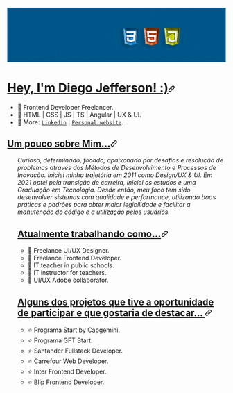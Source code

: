 
![](https://github.com/Diegojfsr/Diegojfsr/blob/main/Imagens/Capa%20Perfil.jpg)


<h1 id="user-content-hey-im-maiane-gabriele-" dir="auto"><a class="heading-link" href="#hey-im-maiane-gabriele-">Hey, I'm Diego Jefferson! :)<svg class="octicon octicon-link" viewBox="0 0 16 16" version="1.1" width="16" height="16" aria-hidden="true"><path d="m7.775 3.275 1.25-1.25a3.5 3.5 0 1 1 4.95 4.95l-2.5 2.5a3.5 3.5 0 0 1-4.95 0 .751.751 0 0 1 .018-1.042.751.751 0 0 1 1.042-.018 1.998 1.998 0 0 0 2.83 0l2.5-2.5a2.002 2.002 0 0 0-2.83-2.83l-1.25 1.25a.751.751 0 0 1-1.042-.018.751.751 0 0 1-.018-1.042Zm-4.69 9.64a1.998 1.998 0 0 0 2.83 0l1.25-1.25a.751.751 0 0 1 1.042.018.751.751 0 0 1 .018 1.042l-1.25 1.25a3.5 3.5 0 1 1-4.95-4.95l2.5-2.5a3.5 3.5 0 0 1 4.95 0 .751.751 0 0 1-.018 1.042.751.751 0 0 1-1.042.018 1.998 1.998 0 0 0-2.83 0l-2.5 2.5a1.998 1.998 0 0 0 0 2.83Z"></path></svg></a></h1>
<ul dir="auto">
<li>🌠 Frontend Developer Freelancer. </li>
<li>🌠 HTML | CSS | JS | TS | Angular | UX & UI. </li>
<li>🌠 More: <a href="https://www.linkedin.com/in/diegojfsr/" rel="nofollow"><code>Linkedin</code></a> | <a href="https://diegojfsr.myportfolio.com/" rel="nofollow"><code>Personal website</code></a>.</li>
</ul>
<h2 id="user-content-currently-working" dir="auto"><a class="heading-link" href="#currently-working"> Um pouco sobre Mim...<svg class="octicon octicon-link" viewBox="0 0 16 16" version="1.1" width="16" height="16" aria-hidden="true"><path d="m7.775 3.275 1.25-1.25a3.5 3.5 0 1 1 4.95 4.95l-2.5 2.5a3.5 3.5 0 0 1-4.95 0 .751.751 0 0 1 .018-1.042.751.751 0 0 1 1.042-.018 1.998 1.998 0 0 0 2.83 0l2.5-2.5a2.002 2.002 0 0 0-2.83-2.83l-1.25 1.25a.751.751 0 0 1-1.042-.018.751.751 0 0 1-.018-1.042Zm-4.69 9.64a1.998 1.998 0 0 0 2.83 0l1.25-1.25a.751.751 0 0 1 1.042.018.751.751 0 0 1 .018 1.042l-1.25 1.25a3.5 3.5 0 1 1-4.95-4.95l2.5-2.5a3.5 3.5 0 0 1 4.95 0 .751.751 0 0 1-.018 1.042.751.751 0 0 1-1.042.018 1.998 1.998 0 0 0-2.83 0l-2.5 2.5a1.998 1.998 0 0 0 0 2.83Z"></path></svg></a></h2>
<ul dir="auto">
<em>
Curioso, determinado, focado, apaixonado por desafios e resolução de problemas através dos Métodos de Desenvolvimento e Processos de Inovação.
Iniciei minha trajetória em 2011 como Design/UX & UI. Em 2021 optei pela transição de carreira, iniciei os estudos e uma Graduação em Tecnologia.
Desde então, meu foco tem sido desenvolver sistemas com qualidade e performance, utilizando boas práticas e padrões para obter maior legibilidade e facilitar a manutenção do código e a utilização pelos usuários.
</em>




<h2 id="user-content-currently-working" dir="auto"><a class="heading-link" href="#currently-working">Atualmente trabalhando como...<svg class="octicon octicon-link" viewBox="0 0 16 16" version="1.1" width="16" height="16" aria-hidden="true"><path d="m7.775 3.275 1.25-1.25a3.5 3.5 0 1 1 4.95 4.95l-2.5 2.5a3.5 3.5 0 0 1-4.95 0 .751.751 0 0 1 .018-1.042.751.751 0 0 1 1.042-.018 1.998 1.998 0 0 0 2.83 0l2.5-2.5a2.002 2.002 0 0 0-2.83-2.83l-1.25 1.25a.751.751 0 0 1-1.042-.018.751.751 0 0 1-.018-1.042Zm-4.69 9.64a1.998 1.998 0 0 0 2.83 0l1.25-1.25a.751.751 0 0 1 1.042.018.751.751 0 0 1 .018 1.042l-1.25 1.25a3.5 3.5 0 1 1-4.95-4.95l2.5-2.5a3.5 3.5 0 0 1 4.95 0 .751.751 0 0 1-.018 1.042.751.751 0 0 1-1.042.018 1.998 1.998 0 0 0-2.83 0l-2.5 2.5a1.998 1.998 0 0 0 0 2.83Z"></path></svg></a></h2>

<ul dir="auto">
<li>🌠 Freelance UI/UX Designer.</li>
<li>🌠 Freelance Frontend Developer.</li>
<li>🌠 IT teacher in public schools.</li>
<li>🌠 IT instructor for teachers.</li>
<li>🌠 UI/UX Adobe collaborator. </li>
</ul>



<h2 id="user-content-love-values-and-design-led-me-to" dir="auto"><a class="heading-link" href="#love-values-and-design-led-me-to"> Alguns dos projetos que tive a oportunidade de participar e que gostaria de destacar...  <svg class="octicon octicon-link" viewBox="0 0 16 16" version="1.1" width="16" height="16" aria-hidden="true"><path d="m7.775 3.275 1.25-1.25a3.5 3.5 0 1 1 4.95 4.95l-2.5 2.5a3.5 3.5 0 0 1-4.95 0 .751.751 0 0 1 .018-1.042.751.751 0 0 1 1.042-.018 1.998 1.998 0 0 0 2.83 0l2.5-2.5a2.002 2.002 0 0 0-2.83-2.83l-1.25 1.25a.751.751 0 0 1-1.042-.018.751.751 0 0 1-.018-1.042Zm-4.69 9.64a1.998 1.998 0 0 0 2.83 0l1.25-1.25a.751.751 0 0 1 1.042.018.751.751 0 0 1 .018 1.042l-1.25 1.25a3.5 3.5 0 1 1-4.95-4.95l2.5-2.5a3.5 3.5 0 0 1 4.95 0 .751.751 0 0 1-.018 1.042.751.751 0 0 1-1.042.018 1.998 1.998 0 0 0-2.83 0l-2.5 2.5a1.998 1.998 0 0 0 0 2.83Z"></path></svg></a></h2>

<ul dir="auto">
<li>⭐ Programa Start by Capgemini. </li>
<li>⭐ Programa GFT Start. </li>
<li>⭐ Santander Fullstack Developer. </li>
<li>⭐ Carrefour Web Developer. </li>
<li>⭐ Inter Frontend Developer. </li>
<li>⭐ Blip Frontend Developer. </li>





















<!--

<h3>Hi, I'm Diego Jefferson</h3>
Frontend Developer | HTML | CSS | JS | TS | Angular | UX & UI.
<br>

<em>
<h4>😊 Um pouco sobre Mim. </h4>

Curioso, determinado, focado, apaixonado por desafios e resolução de problemas através dos Métodos de Desenvolvimento e Processos de Inovação.
Iniciei minha trajetória em 2011 como Design/UX & UI. Em 2021 optei pela transição de carreira, iniciei os estudos e uma Graduação em Tecnologia.
Desde então, meu foco tem sido desenvolver sistemas com qualidade e performance, utilizando boas práticas e padrões para obter maior legibilidade e facilitar a manutenção do código e a utilização pelos usuários.
</em>


<h4>😁 Me conheça ainda mais.</h4>
<div style="display:inline">

  <a href="https://diegojfsr.myportfolio.com/">
  <img src="https://img.shields.io/badge/Portifolio-FF4040?style=for-the-badge&logo=Portifolio&logoColor=white">
  </a>
  
  <a href="https://www.linkedin.com/in/diegojfsr/">
  <img src="https://img.shields.io/badge/linkedin-1769ff?style=for-the-badge&logo=linkedin&logoColor=white">
  </a>
 
  <a href="https://www.behance.net/diegojfsr">
  <img src="https://img.shields.io/badge/Behance-0000CD?style=for-the-badge&logo=behance&logoColor=white">
  </a>
  
  <a href="https://medium.com/@diegojfsr/about">
  <img src="https://img.shields.io/badge/Medium-176977?style=for-the-badge&logo=Medium&logoColor=white">
  </a>
 
  <a href="https://github.com/Diegojfsr/Curriculo/blob/main/DiegoJfsr-Frontend%20Developer.pdf">
  <img src="https://img.shields.io/badge/Curriculo-ec7642?style=for-the-badge&logo=Curriculo&logoColor=white">
  </a>
</div>
<br>

<h4>👨‍💻 Projetos & Experiência</h4>
Esses são alguns dos projetos que tive a oportunidade de participar e que gostaria de destacar.<br><br>



<a href="https://github.com/Diegojfsr/Programa_Start_by_Capgemini">
<img src="https://img.shields.io/badge/Capgemini-0ca5b0?style=for-the-badge">
</a>

<a href="https://diegojfsr.myportfolio.com/santander-fullstack-developer">
<img src="https://img.shields.io/badge/Santander-c9031a?style=for-the-badge">
</a>
 
<a href="https://diegojfsr.myportfolio.com/carrefour-web-developer-1">
<img src="https://img.shields.io/badge/Carrefour-0000CD?style=for-the-badge">
</a>

<a href="https://diegojfsr.myportfolio.com/gft-start">
<img src="https://img.shields.io/badge/GftStart-1769ff?style=for-the-badge">
</a>

<a href="https://diegojfsr.myportfolio.com/inter-frontend-developer">
<img src="https://img.shields.io/badge/Inter-c94f03?style=for-the-badge">
</a>

<a href="https://diegojfsr.myportfolio.com/take-blip-web-developer">
<img src="https://img.shields.io/badge/Blip-2986cc?style=for-the-badge">
</a>
-->






<!--
<p dir="auto">
<em>
<strong>👨‍💻 Projetos & Experiência</strong><br>
Esses são alguns dos projetos que tive a oportunidade de participar e que gostaria de destacar:<br>
<a href="https://github.com/Diegojfsr/GFT_Start"> <strong> 🟢 GFT Start</strong> </a> |
<a href="https://github.com/Diegojfsr/Programa_Start_by_Capgemini"> <strong> 🟢 Start by Capgemini</strong> </a>  | 
<a href="https://github.com/Diegojfsr/Carrefour_Web_Developer"> <strong> 🟢 Carrefour Web Dev</strong> </a> |
<a href="https://github.com/Diegojfsr/Santander_Fullstack_Developer"> <strong> 🟢 Santander FullStack Dev</strong> </a></li>
</em>
</p>
-->


